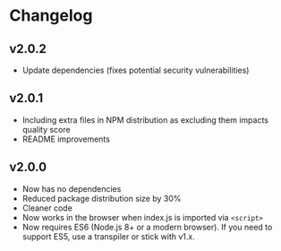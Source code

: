 # Changelog

## v2.0.2

 - Update dependencies (fixes potential security vulnerabilities)

## v2.0.1

 - Including extra files in NPM distribution as excluding them impacts quality score
 - README improvements

## v2.0.0

 - Now has no dependencies
 - Reduced package distribution size by 30%
 - Cleaner code
 - Now works in the browser when index.js is imported via `<script>`
 - Now requires ES6 (Node.js 8+ or a modern browser). If you need to support ES5, use a transpiler or stick with v1.x.


